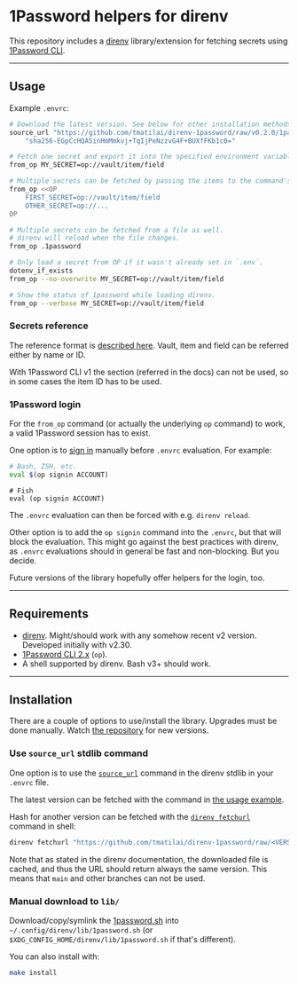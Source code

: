# 1Password helpers for direnv

This repository includes a [direnv](https://direnv.net) library/extension for fetching secrets using [1Password CLI](https://support.1password.com/command-line/).

---

## Usage

Example `.envrc`:

```bash
# Download the latest version. See below for other installation methods.
source_url "https://github.com/tmatilai/direnv-1password/raw/v0.2.0/1password.sh" \
    "sha256-EGpCcHQA5inHmMmkvj+TqIjPeNzzvG4F+BUXfFKb1c0="

# Fetch one secret and export it into the specified environment variable
from_op MY_SECRET=op://vault/item/field

# Multiple secrets can be fetched by passing the items to the command's STDIN
from_op <<OP
    FIRST_SECRET=op://vault/item/field
    OTHER_SECRET=op://...
OP

# Multiple secrets can be fetched from a file as well.
# direnv will reload when the file changes.
from_op .1password

# Only load a secret from OP if it wasn't already set in `.env`.
dotenv_if_exists
from_op --no-overwrite MY_SECRET=op://vault/item/field

# Show the status of 1password while loading direnv.
from_op --verbose MY_SECRET=op://vault/item/field
```

### Secrets reference

The reference format is [described here](https://developer.1password.com/docs/cli/secrets-reference-syntax/). Vault, item and field can be referred either by name or ID.

With 1Password CLI v1 the section (referred in the docs) can not be used, so in some cases the item ID has to be used.

### 1Password login

For the `from_op` command (or actually the underlying `op` command) to work, a valid 1Password session has to exist.

One option is to [sign in](https://support.1password.com/command-line-reference/#signin) manually before `.envrc` evaluation. For example:

```bash
# Bash, ZSH, etc.
eval $(op signin ACCOUNT)
```

```fish
# Fish
eval (op signin ACCOUNT)
```

The `.envrc` evaluation can then be forced with e.g. `direnv reload`.

Other option is to add the `op signin` command into the `.envrc`, but that will block the evaluation.
This might go against the best practices with direnv, as `.envrc` evaluations should in general be fast and non-blocking. But you decide.

Future versions of the library hopefully offer helpers for the login, too.

---

## Requirements

- [direnv](https://direnv.net). Might/should work with any somehow recent v2 version. Developed initially with v2.30.
- [1Password CLI 2.x](https://support.1password.com/command-line/) (`op`).
- A shell supported by direnv. Bash v3+ should work.

---

## Installation

There are a couple of options to use/install the library. Upgrades must be done manually. Watch [the repository](https://github.com/tmatilai/direnv-1password) for new versions.

### Use `source_url` stdlib command

One option is to use the [`source_url`](https://direnv.net/man/direnv-stdlib.1.html#codesourceurl-lturlgt-ltintegrity-hashgtcode) command in the direnv stdlib in your `.envrc` file.

The latest version can be fetched with the command in [the usage example](#usage).

Hash for another version can be fetched with the [`direnv fetchurl`](https://direnv.net/man/direnv-fetchurl.1.html) command in shell:

```bash
direnv fetchurl "https://github.com/tmatilai/direnv-1password/raw/<VERSION>/1password.sh"
```

Note that as stated in the direnv documentation, the downloaded file is cached, and thus the URL should return always the same version. This means that `main` and other branches can not be used.

### Manual download to `lib/`

Download/copy/symlink the [1password.sh](./1password.sh) into `~/.config/direnv/lib/1password.sh` (or `$XDG_CONFIG_HOME/direnv/lib/1password.sh` if that's different).

You can also install with:

```bash
make install
```
